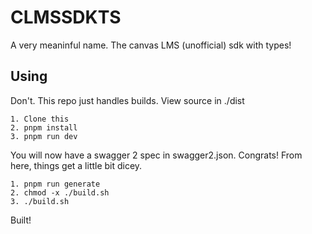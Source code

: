 # CLMSSDKTS
A very meaninful name. The canvas LMS (unofficial) sdk with types!

## Using
Don't. This repo just handles builds.
View source in ./dist

```
1. Clone this
2. pnpm install
3. pnpm run dev
```

You will now have a swagger 2 spec in swagger2.json. Congrats!
From here, things get a little bit dicey.

```
1. pnpm run generate
2. chmod -x ./build.sh
3. ./build.sh
```

Built!
